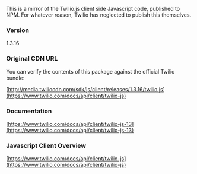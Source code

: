 This is a mirror of the Twilio.js client side Javascript code, published to
NPM. For whatever reason, Twilio has neglected to publish this themselves.

### Version

1.3.16

### Original CDN URL

You can verify the contents of this package against the official Twilio bundle:

[http://media.twiliocdn.com/sdk/js/client/releases/1.3.16/twilio.js](https://www.twilio.com/docs/api/client/twilio-js)

### Documentation

[https://www.twilio.com/docs/api/client/twilio-js-13](https://www.twilio.com/docs/api/client/twilio-js-13)

### Javascript Client Overview

[https://www.twilio.com/docs/api/client/twilio-js](https://www.twilio.com/docs/api/client/twilio-js)
